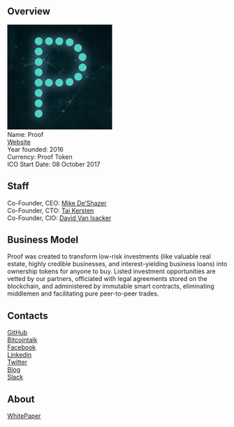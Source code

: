 ## Overview
![ logo](../projects/logo/proof.png)  
Name: Proof  
[Website](https://www.proofsuite.com/)  
Year founded: 2016   
Currency: Proof Token  
ICO Start Date: 08 October 2017
## Staff
Co-Founder, CEO: [Mike De’Shazer](../people/mike_deshazer.md)  
Co-Founder, CTO: [Tai Kersten](../people/tai_kersten.md)  
Co-Founder, CIO: [David Van Isacker](../people/david_isacker.md)  
## Business Model
Proof was created to transform low-risk investments (like valuable real estate, highly credible businesses, and interest-yielding business loans) into ownership tokens for anyone to buy.
Listed investment opportunities are vetted by our partners, officiated with legal agreements stored on the blockchain, and administered by immutable smart contracts, eliminating middlemen and facilitating pure peer-to-peer trades. 
## Contacts
[GitHub](https://github.com/proofsuite)  
[Bitcointalk](https://bitcointalk.org/index.php?topic=2124201.0)   
[Facebook](https://www.facebook.com/proofsuite/)   
[Linkedin](https://www.linkedin.com/company-beta/13257690/)   
[Twitter](https://twitter.com/proofsuite)   
[Blog](https://medium.com/proof-of-fintech)    
[Slack](http://slack.proofsuite.com/)  
## About
[WhitePaper](https://www.proofsuite.com/media/whitepaper.pdf)
